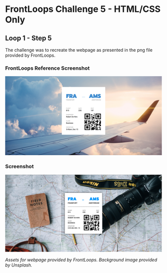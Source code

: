# FrontLoops Challenge 5 - HTML/CSS Only
## Loop 1 - Step 5

The challenge was to recreate the webpage as presented in the png file provided by FrontLoops.

### FrontLoops Reference Screenshot

![Front Loops Challenge 5 Reference Screenshot](design/frontloops-reference-screenshot.png)

### Screenshot

![Front Loops Challenge 5 Output Screenshot](final-product-screenshot.png)

*Assets for webpage provided by FrontLoops. Background image provided by Unsplash.*
